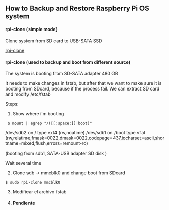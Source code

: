 
## How to Backup and Restore Raspberry Pi OS system

#### rpi-clone (simple mode)
Clone system from SD card to USB-SATA SSD

[rpi-clone](https://github.com/billw2/rpi-clone)

#### rpi-clone (used to backup and boot from different source)
The system is booting from SD-SATA adapter 480 GB

It needs to make changes in fstab, but after that we want to make sure it is booting from SDcard, because if the process fail. We can extract SD card and modify /etc/fstab

Steps:

1. Show where i'm booting
```  
 $ mount | egrep "/([[:space:]]|boot)"
```
  /dev/sdb2 on / type ext4 (rw,noatime)
  /dev/sdb1 on /boot type vfat (rw,relatime,fmask=0022,dmask=0022,codepage=437,iocharset=ascii,shortname=mixed,flush,errors=remount-ro)

  (booting from sdb1, SATA-USB adapter SD disk )

Wait several time

2. Clone sdb -> mmcblk0 and change boot from SDcard
````
$ sudo rpi-clone mmcblk0
````
3. Modificar el archivo fstab


4. #### Pendiente

